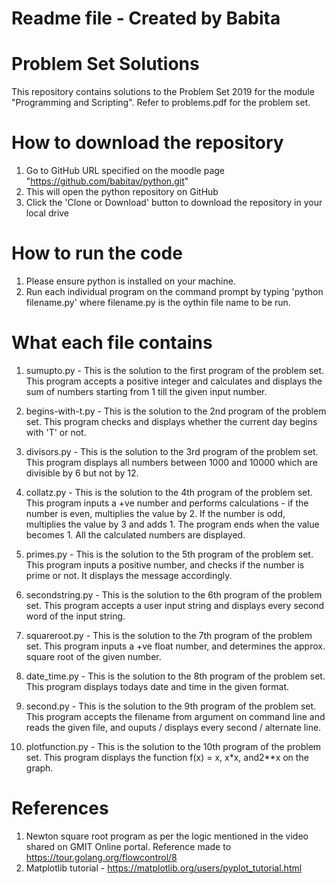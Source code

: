 # Readme file - Created by Babita

# Problem Set Solutions
This repository contains solutions to the Problem Set 2019 for the module "Programming and 
Scripting". Refer to problems.pdf for the problem set.

# How to download the repository
1. Go to GitHub URL specified on the moodle page "https://github.com/babitav/python.git"
2. This will open the python repository on GitHub
3.  Click the 'Clone or Download' button to download the repository in your local drive

# How to run the code
1. Please ensure python is installed on your machine.
2. Run each individual program on the command prompt by typing 'python filename.py' where filename.py is the oythin file name to be run.

# What each file contains
1. sumupto.py - This is the solution to the first program of the problem set. This program accepts a positive integer and calculates and displays the sum of numbers starting from 1 till the given input number.

2. begins-with-t.py - This is the solution to the 2nd program of the problem set. This program checks and displays whether the current day begins with 'T' or not.

3. divisors.py - This is the solution to the 3rd program of the problem set. This program displays all numbers between 1000 and 10000 which are divisible by 6 but not by 12.

4. collatz.py - This is the solution to the 4th program of the problem set. This program
inputs a +ve number and performs calculations - if the number is even, multiplies the value by 2. If the number is odd, multiplies the value by 3 and adds 1. The program ends when the  value becomes 1. All the calculated numbers are displayed.

5. primes.py - This is the solution to the 5th program of the problem set. This program inputs a positive number, and checks if the number is prime or not. It displays the message accordingly.

6. secondstring.py - This is the solution to the 6th program of the problem set. This program
accepts a user input string and displays every second word of the input string.

7. squareroot.py - This is the solution to the 7th program of the problem set. This program inputs a +ve float number, and determines the approx. square root of the given number.

8. date_time.py - This is the solution to the 8th program of the problem set. This program
displays todays date and time in the given format.

9. second.py - This is the solution to the 9th program of the problem set. This program accepts the filename from argument on command line and reads the given file, and ouputs / displays every second / alternate line.

10. plotfunction.py - This is the solution to the 10th program of the problem set. This program displays the function f(x) = x, x*x, and2**x on the graph.

# References 
1. Newton square root program as per the logic mentioned in the video shared on GMIT Online portal. Reference made to https://tour.golang.org/flowcontrol/8
2. Matplotlib tutorial - https://matplotlib.org/users/pyplot_tutorial.html  
